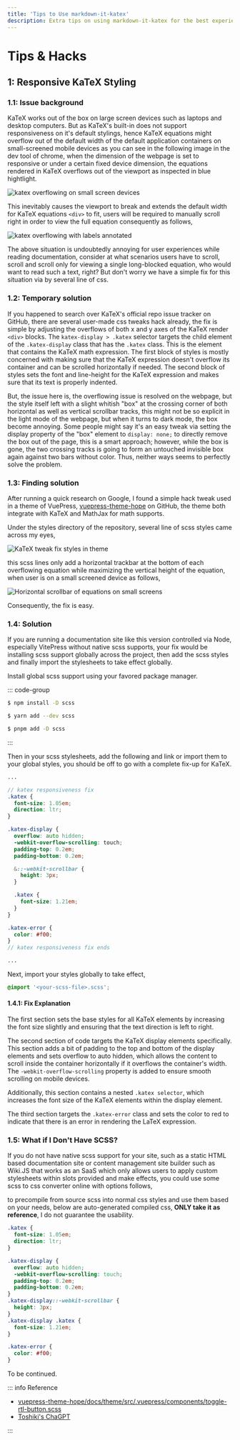```yaml
---
title: 'Tips to Use markdown-it-katex'
description: Extra tips on using markdown-it-katex for the best experiences.
---
```


# Tips & Hacks

## 1: Responsive KaTeX Styling

### 1.1: Issue background

KaTeX works out of the box on large screen devices such as laptops and desktop computers. But as KaTeX's built-in does not support responsiveness on it's default stylings, hence KaTeX equations might overflow out of the default width of the default application containers on small-screened mobile devices as you can see in the following image in the dev tool of chrome, when the dimension of the webpage is set to responsive or under a certain fixed device dimension, the equations rendered in KaTeX overflows out of the viewport as inspected in blue hightlight.

![katex overflowing on small screen devices](./assets/2023-03-22-17-04-25.png 'katex overflowing on small screen devices')

This inevitably causes the viewport to break and extends the default width for KaTeX equations `<div>` to fit, users will be required to manually scroll right in order to view the full equation consequently as follows,

![katex overflowing with labels annotated](./assets/2023-03-22-20-29-28.png 'katex overflowing with labels annotated')

The above situation is undoubtedly annoying for user experiences while reading documentation, consider at what scenarios users have to scroll, scroll and scroll only for viewing a single long-blocked equation, who would want to read such a text, right? But don't worry we have a simple fix for this situation via by several line of css.

### 1.2: Temporary solution

If you happened to search over KaTeX's official repo issue tracker on GitHub, there are several user-made css tweaks hack already, the fix is simple by adjusting the overflows of both x and y axes of the KaTeX render `<div>` blocks. The `katex-display > .katex` selector targets the child element of the `.katex-display` class that has the `.katex` class. This is the element that contains the KaTeX math expression. The first block of styles is mostly concerned with making sure that the KaTeX expression doesn't overflow its container and can be scrolled horizontally if needed. The second block of styles sets the font and line-height for the KaTeX expression and makes sure that its text is properly indented.

<!-- [@preview](https://github.com/KaTeX/KaTeX/issues/327) -->

But, the issue here is, the overflowing issue is resolved on the webpage, but the style itself left with a slight whitish "box" at the crossing corner of both horizontal as well as vertical scrollbar tracks, this might not be so explicit in the light mode of the webpage, but when it turns to dark mode, the box become annoying. Some people might say it's an easy tweak via setting the display property of the "box" element to `display: none;` to directly remove the box out of the page, this is a smart approach; however, while the box is gone, the two crossing tracks is going to form an untouched invisible box again against two bars without color. Thus, neither ways seems to perfectly solve the problem.

### 1.3: Finding solution

After running a quick research on Google, I found a simple hack tweak used in a theme of VuePress, [vuepress-theme-hope](https://github.com/vuepress-theme-hope/vuepress-theme-hope) on GitHub, the theme both integrate with KaTeX and MathJax for math supports. 

<!-- [@preview](https://github.com/vuepress-theme-hope/vuepress-theme-hope) -->

Under the styles directory of the repository, several line of scss styles came across my eyes,

![KaTeX tweak fix styles in theme](./assets/2023-05-22-10-14-11.png 'KaTeX tweak fix styles in theme')

this scss lines only add a horizontal trackbar at the bottom of each overflowing equation while maximizing the vertical height of the equation, when user is on a small screened device as follows,

![Horizontal scrollbar of equations on small screens](./assets/2023-05-22-10-27-47.png 'Horizontal scrollbar of equations on small screen')

Consequently, the fix is easy.

### 1.4: Solution

If you are running a documentation site like this version controlled via Node, especially VitePress without native scss supports, your fix would be installing scss support globally across the project, then add the scss styles and finally import the stylesheets to take effect globally.

Install global scss support using your favored package manager.

::: code-group

```sh [npm]
$ npm install -D scss
```

```sh [yarn]
$ yarn add --dev scss
```

```sh [pnpm]
$ pnpm add -D scss
```

:::

Then in your scss stylesheets, add the following and link or import them to your global styles, you should be off to go with a complete fix-up for KaTeX.

```scss
...

// katex responsiveness fix
.katex {
  font-size: 1.05em;
  direction: ltr;
}

.katex-display {
  overflow: auto hidden;
  -webkit-overflow-scrolling: touch;
  padding-top: 0.2em;
  padding-bottom: 0.2em;

  &::-webkit-scrollbar {
    height: 3px;
  }

  .katex {
    font-size: 1.21em;
  }
}

.katex-error {
  color: #f00;
}
// katex responsiveness fix ends

...
```
Next, import your styles globally to take effect,

```scss
@import '<your-scss-file>.scss';
```

#### 1.4.1: Fix Explanation

The first section sets the base styles for all KaTeX elements by increasing the font size slightly and ensuring that the text direction is left to right.

The second section of code targets the KaTeX display elements specifically. This section adds a bit of padding to the top and bottom of the display elements and sets overflow to auto hidden, which allows the content to scroll inside the container horizontally if it overflows the container's width. The `-webkit-overflow-scrolling` property is added to ensure smooth scrolling on mobile devices.

Additionally, this section contains a nested `.katex selector`, which increases the font size of the KaTeX elements within the display element.

The third section targets the `.katex-error` class and sets the color to red to indicate that there is an error in rendering the LaTeX expression.

### 1.5: What if I Don't Have SCSS?

If you do not have native scss support for your site, such as a static HTML based documentation site or content management site builder such as Wiki.JS that works as an SaaS which only allows users to apply custom stylesheets within slots provided and make effects, you could use some scss to css converter online with options follows,

<!-- - [@preview](https://jsonformatter.org)
- [@preview](https://www.cssportal.com/scss-to-css)
- [@preview](https://json2csharp.com) -->

to precompile from source scss into normal css styles and use them based on your needs, below are auto-generated compiled css, **ONLY take it as reference**, I do not guarantee the usability.

```css
.katex {
  font-size: 1.05em;
  direction: ltr;
}

.katex-display {
  overflow: auto hidden;
  -webkit-overflow-scrolling: touch;
  padding-top: 0.2em;
  padding-bottom: 0.2em;
}
.katex-display::-webkit-scrollbar {
  height: 3px;
}
.katex-display .katex {
  font-size: 1.21em;
}

.katex-error {
  color: #f00;
}
```

To be continued.

::: info Reference

- [vuepress-theme-hope/docs/theme/src/.vuepress/components/toggle-rtl-button.scss](https://github.com/vuepress-theme-hope/vuepress-theme-hope/blob/main/docs/theme/src/.vuepress/components/toggle-rtl-button.scss)
- [Toshiki's ChaGPT](https://chat.toshiki.dev)

:::
